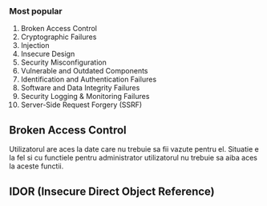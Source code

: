 ### Most popular
1. Broken Access Control
2. Cryptographic Failures
3. Injection
4. Insecure Design
5. Security Misconfiguration
6. Vulnerable and Outdated Components
7. Identification and Authentication Failures
8. Software and Data Integrity Failures
9. Security Logging & Monitoring Failures
10. Server-Side Request Forgery (SSRF)
## Broken Access Control
Utilizatorul are aces la date care nu trebuie sa fii vazute pentru el. Situatie e la fel si cu functiele pentru administrator utilizatorul nu trebuie sa aiba aces la aceste functii.
## IDOR (Insecure Direct Object Reference)
